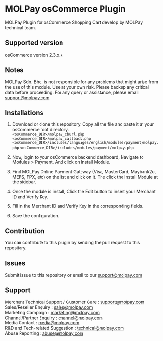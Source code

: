 MOLPay osCommerce Plugin
=====================

MOLPay Plugin for osCommerce Shopping Cart develop by MOLPay technical team.


Supported version
-----------------
osCommerce version 2.3.x.x


Notes
-----

MOLPay Sdn. Bhd. is not responsible for any problems that might arise from the use of this module. 
Use at your own risk. Please backup any critical data before proceeding. For any query or 
assistance, please email support@molpay.com 


Installations
-------------

1. Download or clone this repository. Copy all the file and paste it at your osCommerce root directory.  
`<osCommerce_DIR>/molpay_cburl.php`  
`<osCommerce_DIR>/molpay_callback.php`  
`<osCommerce_DIR>/includes/languages/english/modules/payment/molpay.php`
`<osCommerce_DIR>/includes/modules/payment/molpay.php`

2. Now, login to your osCommerce backend dashboard, Navigate to Modules > Payment. And click on Install Module.

3. Find MOLPay Online Payment Gateway (Visa, MasterCard, Maybank2u, MEPS, FPX, etc) on the list and click on it. The click the Install Module at the sidebar.  

4. Once the module is install, Click the Edit button to insert your Merchant ID and Verify Key.

5. Fill in the Merchant ID and Verify Key in the corresponding fields.

6. Save the configuration.

Contribution
------------

You can contribute to this plugin by sending the pull request to this repository.


Issues
------------

Submit issue to this repository or email to our support@molpay.com


Support
-------

Merchant Technical Support / Customer Care : support@molpay.com <br>
Sales/Reseller Enquiry : sales@molpay.com <br>
Marketing Campaign : marketing@molpay.com <br>
Channel/Partner Enquiry : channel@molpay.com <br>
Media Contact : media@molpay.com <br>
R&D and Tech-related Suggestion : technical@molpay.com <br>
Abuse Reporting : abuse@molpay.com
